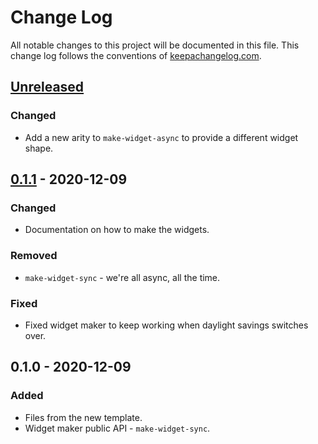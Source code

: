 # Change Log
All notable changes to this project will be documented in this file. This change log follows the conventions of [keepachangelog.com](http://keepachangelog.com/).

## [Unreleased]
### Changed
- Add a new arity to `make-widget-async` to provide a different widget shape.

## [0.1.1] - 2020-12-09
### Changed
- Documentation on how to make the widgets.

### Removed
- `make-widget-sync` - we're all async, all the time.

### Fixed
- Fixed widget maker to keep working when daylight savings switches over.

## 0.1.0 - 2020-12-09
### Added
- Files from the new template.
- Widget maker public API - `make-widget-sync`.

[Unreleased]: https://github.com/your-name/day_7_handy-haversacks/compare/0.1.1...HEAD
[0.1.1]: https://github.com/your-name/day_7_handy-haversacks/compare/0.1.0...0.1.1
